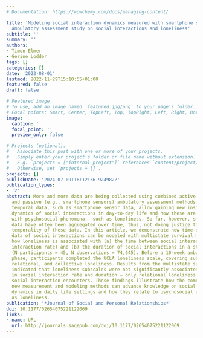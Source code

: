 ```yaml
---
# Documentation: https://wowchemy.com/docs/managing-content/

title: 'Modeling social interaction dynamics measured with smartphone sensors: An
  ambulatory assessment study on social interactions and loneliness'
subtitle: ''
summary: ''
authors:
- Timon Elmer
- Gerine Lodder
tags: []
categories: []
date: '2022-08-01'
lastmod: 2022-11-29T15:10:55+01:00
featured: false
draft: false

# Featured image
# To use, add an image named `featured.jpg/png` to your page's folder.
# Focal points: Smart, Center, TopLeft, Top, TopRight, Left, Right, BottomLeft, Bottom, BottomRight.
image:
  caption: ''
  focal_point: ''
  preview_only: false

# Projects (optional).
#   Associate this post with one or more of your projects.
#   Simply enter your project's folder or file name without extension.
#   E.g. `projects = ["internal-project"]` references `content/project/deep-learning/index.md`.
#   Otherwise, set `projects = []`.
projects: []
publishDate: '2024-07-09T16:12:36.924982Z'
publication_types:
- '2'
abstract: More and more data are being collected using combined active (e.g., surveys)
  and passive (e.g., smartphone sensors) ambulatory assessment methods. Fine-grained
  temporal data, such as smartphone sensor data, allow gaining new insights into the
  dynamics of social interactions in day-to-day life and how these are associated
  with psychosocial phenomena – such as loneliness. So far, however, smartphone sensor
  data have often been aggregated over time, thus, not doing justice to the fine-grained
  temporality of these data. In this article, we demonstrate how time-stamped sensor
  data of social interactions can be modeled with multistate survival models. We examine
  how loneliness is associated with (a) the time between social interaction (i.e.,
  interaction rate) and (b) the duration of social interactions in a student population
  (N participants = 45, N observations = 74,645). Before a 10-week ambulatory assessment
  phase, participants completed the UCLA loneliness scale, covering subscales on intimate,
  relational, and collective loneliness. Results from the multistate survival models
  indicated that loneliness subscales were not significantly associated with differences
  in social interaction rate and duration – only relational loneliness predicted shorter
  social interaction encounters. These findings illustrate how the combination of
  new measurement and modeling methods can advance knowledge on social interaction
  dynamics in daily life settings and how they relate to psychosocial phenomena such
  as loneliness.
publication: '*Journal of Social and Personal Relationships*'
doi: 10.1177/02654075221122069
links:
- name: URL
  url: http://journals.sagepub.com/doi/10.1177/02654075221122069
---
```

